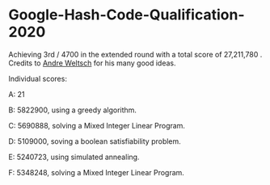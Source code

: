 # Google-Hash-Code-Qualification-2020

Achieving 3rd / 4700 in the extended round with a total score of 27,211,780 . Credits to [Andre Weltsch](https://github.com/aweltsch/) for his many good ideas.

Individual scores:

A: 21

B: 5822900, using a greedy algorithm.

C: 5690888, solving a Mixed Integer Linear Program.

D: 5109000, soving a boolean satisfiability problem.

E: 5240723, using simulated annealing.

F: 5348248, solving a Mixed Integer Linear Program.


